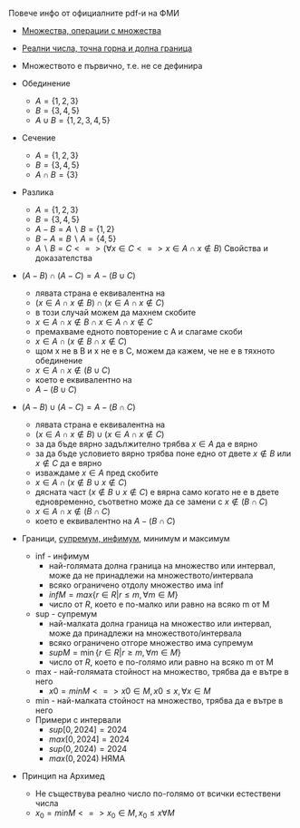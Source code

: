 Повече инфо от официалните pdf-и на ФМИ
- [Множества, операции с множества](https://debian.fmi.uni-sofia.bg/study/materials/dis1/lectures/1.pdf)
- [Реални числа, точна горна и долна граница](https://debian.fmi.uni-sofia.bg/study/materials/dis1/lectures/2.pdf)

- Множеството е първично, т.е. не се дефинира
- Обединение
	- $A = \{1,2,3\}$
	- $B = \{3,4,5\}$
	- $A \cup B = \{1,2,3,4,5\}$
- Сечение
	- $A = \{1,2,3\}$
	- $B = \{3,4,5\}$
	- $A \cap B = \{3\}$
- Разлика
	- $A = \{1,2,3\}$
	- $B = \{3,4,5\}$
	- $A-B=A \backslash B = \{1,2\}$
	- $B-A=B\backslash A = \{4,5\}$
	- $A\backslash B=C <=> (\forall x \in C <=> x\in A \cap x\notin B)$
Свойства и доказателства
- $(A-B)\cap(A-C)=A-(B\cup C)$
	- лявата страна е еквивалентна на
	- $(x \in A \cap x \notin B) \cap (x \in A \cap x \notin C)$
	- в този случай можем да махнем скобите
	- $x \in A \cap x \notin B \cap x \in A \cap x \notin C$
	- премахваме едното повторение с A и слагаме скоби
	- $x \in A \cap (x \notin B \cap x \notin C)$
	- щом x не в B и x не е в C, можем да кажем, че не е в тяхното обединение
	- $x \in A \cap x \notin (B \cup C)$
	- което е еквивалентно на
	- $A - (B \cup C)$
- $(A - B) \cup (A-C) = A - (B \cap C)$
	- лявата страна е еквивалентна на
	- $(x \in A \cap x \notin B) \cup (x \in A \cap x \notin C)$
	- за да бъде вярно задължително трябва $x \in A$ да е вярно
	- за да бъде условието вярно трябва поне едно от двете $x \notin B$ или $x \notin C$ да е вярно
	- изваждаме $x \in A$ пред скобите
	- $x \in A \cap (x \notin B \cup x \notin C)$
	- дясната част $(x \notin B \cup x \notin C)$ е вярна само когато не е в двете едновременно, съответно може да се замени с $x \notin (B \cap C)$
	- $x \in A \cap x \notin (B \cap C)$
	- което е еквивалентно на
	  $A - (B \cap C)$
- Граници, [супремум, инфимум](https://en.wikipedia.org/wiki/Infimum_and_supremum), минимум и максимум
	- inf - инфимум
		- най-голямата долна граница на множество или интервал, може да не принадлежи на множеството/интервала
		- всяко ограничено отдолу множество има inf
		- $infM = max\{r\in R|r\le m,\forall m \in M\}$
		- число от $R$, което е по-малко или равно на всяко m от M 
	- sup - супремум 
		- най-малката долна граница на множество или интервал, може да принадлежи на множеството/интервала
		- всяко ограничено отгоре множество има супремум
		- $supM = \min\{ r \in R | r\ge m, \forall m \in M\}$
		- число от $R$, което е по-голямо или равно на всяко m от M
	- max - най-голямата стойност на множество, трябва да е вътре в него
		- $x0 = min M <=> x0 \in M, x0 \le x, \forall x \in M$
	- min - най-малката стойност на множество, трябва да е вътре в него
	- Примери с интервали
		- $sup [0,2024] = 2024$
		- $max [0,2024] = 2024$
		- $sup (0,2024) = 2024$
		- $max (0,2024)$ НЯМА
- Принцип на Архимед
	- Не съществува реално число по-голямо от всички естествени числа
	- $x_0 = min M <=> x_0 ∈ M, x_0 ≤ x \forall M$